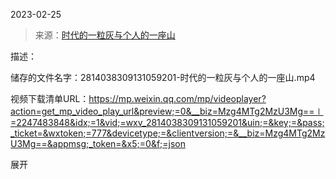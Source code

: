 2023-02-25

> 来源：[时代的一粒灰与个人的一座山](http://mp.weixin.qq.com/s?__biz=Mzg4MTg2MzU3Mg==&mid=2247483848&idx=1&sn=a22d683d7e7f81c78d7efa2578a962b4&chksm=cf5e3f33f829b6256c522fc7cee5a153120ec589a9f1cd7fe5371a52834e4162bf1395cf5016&scene=27#wechat_redirect)
> 

描述：

储存的文件名字：2814038309131059201-时代的一粒灰与个人的一座山.mp4

视频下载清单URL：https://mp.weixin.qq.com/mp/videoplayer?action=get_mp_video_play_url&preview;=0&__biz=Mzg4MTg2MzU3Mg==∣=2247483848&idx;=1&vid;=wxv_2814038309131059201&uin;=&key;=&pass;_ticket=&wxtoken;=777&devicetype;=&clientversion;=&__biz=Mzg4MTg2MzU3Mg==&appmsg;_token=&x5;=0&f;=json

展开

